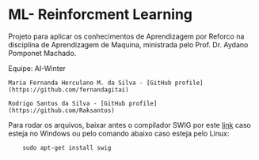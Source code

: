 # ML- Reinforcment Learning 

Projeto para aplicar os conhecimentos de Aprendizagem por Reforco na disciplina de Aprendizagem de Maquina, ministrada pelo Prof. Dr. Aydano Pomponet Machado.

Equipe: AI-Winter

    Maria Fernanda Herculano M. da Silva - [GitHub profile](https://github.com/fernandagitai)
    
    Rodrigo Santos da Silva - [GitHub profile](https://github.com/Raksantos)

Para rodar os arquivos, baixar antes o compilador SWIG por este [link](https://www.swig.org/download.html) caso esteja no Windows ou pelo comando abaixo caso esteja pelo Linux:
```
    sudo apt-get install swig
```